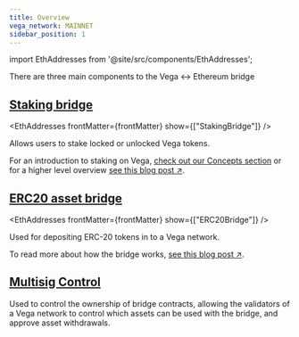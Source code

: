```yaml
---
title: Overview
vega_network: MAINNET
sidebar_position: 1
---
```


import EthAddresses from '@site/src/components/EthAddresses';

There are three main components to the Vega <-> Ethereum bridge

## [Staking bridge](./interfaces/IStake.md)

<EthAddresses frontMatter={frontMatter} show={["StakingBridge"]} />

Allows users to stake locked or unlocked Vega tokens.

For an introduction to staking on Vega, [check out our Concepts section](../../concepts/vega-chain/proof-of-stake.md#bridges-used-for-staking) or for a higher level overview [see this blog post ↗](https://blog.vega.xyz/staking-on-vega-17f22113e3df).

## [ERC20 asset bridge](./interfaces/IERC20_Bridge_Logic.md)
<EthAddresses frontMatter={frontMatter} show={["ERC20Bridge"]} />

Used for depositing ERC-20 tokens in to a Vega network.


To read more about how the bridge works, [see this blog post ↗](https://blog.vega.xyz/vega-erc20-bridge-331a5235efa2).

## [Multisig Control](./interfaces/IMultisigControl.md)
Used to control the ownership of bridge contracts, allowing the validators of a Vega network to control which assets can be used with the bridge, and approve asset withdrawals.